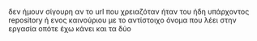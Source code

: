 δεν ήμουν σίγουρη αν το url που χρειαζόταν ήταν του ήδη υπάρχοντος repository ή ενος καινούριου με το αντίστοιχο 
όνομα που λέει στην εργασία οπότε έχω κάνει και τα δύο 
